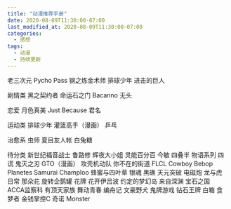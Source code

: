 ```yaml
---
title: "动漫推荐手册"
date: 2020-08-09T11:30:00-07:00
last_modified_at: 2020-08-09T11:30:00-07:00
categories:
  - 感想
tags:
  - 动漫
  - 持续更新
---
```


老三次元
Pycho Pass
钢之炼金术师
排球少年
进击的巨人

剧情类
黑之契约者
命运石之门
Bacanno
无头

恋爱
月色真美
Just Because
君名

运动类
排球少年
灌篮高手（漫画）
乒乓

治愈系
虫师
夏目友人帐
白兔糖

待分类
新世纪福音战士
鲁路修
辉夜大小姐
灵能百分百
今敏
四叠半
物语系列
四谎
鬼灭之刃
GTO（漫画）
攻壳机动队
你不在的街道
FLCL
Cowboy Bebop
Planetes
Samurai Champloo
蜂蜜与四叶草
银魂
黑礁
天元突破
电磁炮
龙与虎
日常
那朵花
旋转企鹅罐
花牌
花开伊吕波
约定的梦幻岛
来自深渊
宝石之国
ACCA监察科
有顶天家族
舞动青春
编舟记
文豪野犬
鬼牌游戏
钻石王牌
白箱
食梦者
金钱掌控C
奇诺
Monster
